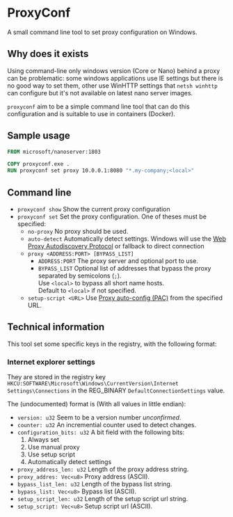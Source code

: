 # ProxyConf

A small command line tool to set proxy configuration on Windows.

## Why does it exists

Using command-line only windows version (Core or Nano) behind a proxy can be problematic: some windows applications use IE settings but there is no good way to set them, other use WinHTTP settings that `netsh winhttp` can configure but it's not available on latest nano server images.

`proxyconf` aim to be a simple command line tool that can do this configuration and is suitable to use in containers (Docker).

## Sample usage

```dockerfile
FROM microsoft/nanoserver:1803

COPY proxyconf.exe .
RUN proxyconf set proxy 10.0.0.1:8080 "*.my-company;<local>"
```

## Command line

* `proxyconf show` Show the current proxy configuration
* `proxyconf set` Set the proxy configuration. One of theses must be specified:
  * `no-proxy` No proxy should be used.
  * `auto-detect` Automatically detect settings. Windows will use the [Web Proxy Autodiscovery Protocol][wpad] or fallback to direct connection
  * `proxy <ADDRESS:PORT> [BYPASS_LIST]`
    * `ADDRESS:PORT` The proxy server and optional port to use.
    * `BYPASS_LIST` Optional list of addresses that bypass the proxy separated by semicolons (`;`).<br/>
      Use `<local>` to bypass all short name hosts.<br/>
      Default to `<local>` if not specified.
  * `setup-script <URL>` Use [Proxy auto-config (PAC)][pac] from the specified URL.

[wpad]: https://en.wikipedia.org/wiki/Web_Proxy_Auto-Discovery_Protocol
[pac]: https://en.wikipedia.org/wiki/Proxy_auto-config

## Technical information

This tool set some specific keys in the registry, with the following format:

### Internet explorer settings

They are stored in the registry key `HKCU:SOFTWARE\Microsoft\Windows\CurrentVersion\Internet Settings\Connections` in the REG_BINARY `DefaultConnectionSettings` value.

The (undocumented) format is (With all values in little endian):
* `version: u32` Seem to be a version number *unconfirmed*.
* `counter: u32` An incremential counter used to detect changes.
* `configuration_bits: u32` A bit field with the following bits:
  1. Always set
  2. Use manual proxy
  3. Use setup script
  4. Automatically detect settings
* `proxy_address_len: u32` Length of the proxy address string.
* `proxy_addres: Vec<u8>` Proxy address (ASCII).
* `bypass_list_len: u32` Length of the bypass list string.
* `bypass_list: Vec<u8>` Bypass list (ASCII).
* `setup_script_len: u32` Length of the setup script url string.
* `setup_script: Vec<u8>` Setup script url (ASCII).
